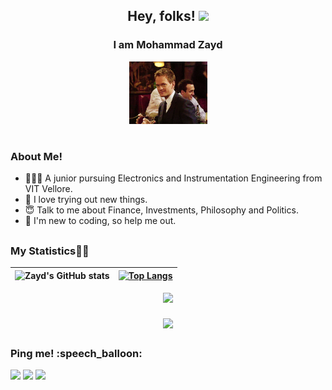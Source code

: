 <div align = center> 
<h2>Hey, folks! <img src="https://raw.githubusercontent.com/MartinHeinz/MartinHeinz/master/wave.gif" width="30px"></h2>
  <h3>I am Mohammad Zayd </h3>
  <img src = "https://github.com/Zayd1602/Zayd1602/blob/main/gifs/wink.gif" height=100/>
  <h1></h1>
  </div> 
<h3>About Me!</h3>
  <ul>
    <li> 👨🏻‍🎓 A junior pursuing Electronics and Instrumentation Engineering from VIT Vellore.
    <li> 🧐 I love trying out new things.
    <li> 😇 Talk to me about Finance, Investments, Philosophy and Politics. 
    <li> 👻 I'm new to coding, so help me out.
  </ul>  
  
  <h2></h2>
<h3>My Statistics👨‍💻</h3>
<div align = center>   
  
| ![Zayd's GitHub stats](https://github-readme-stats.vercel.app/api?username=Zayd1602&count_private=true&hide_border=true&include_all_commits=true&theme=cobalt) | [![Top Langs](https://github-readme-stats.vercel.app/api/top-langs/?username=zayd1602&theme=cobalt)](https://github.com/zayd1602/github-readme-stats) |
| ------------- | ------------- |

<img align=center src="https://github-readme-streak-stats.herokuapp.com/?user=Zayd1602&show_icons=true&count_private=true&theme=cobalt"/>
  <br>
<h3></h3>
<img align=center src="https://github-profile-summary-cards.vercel.app/api/cards/profile-details?username=Zayd1602&theme=dracula"/>
</div> 
  
<h2></h2>
<h3>Ping me! :speech_balloon:</h3>
 <p><p>
 <a href= "https://www.linkedin.com/in/md-zayd"><img src="https://img.shields.io/badge/LinkedIn-0077B5?style=for-the-badge&logo=linkedin&logoColor=white"></a>
 <a href= "https://discord.com/channels/Zayd#2162"><img src="https://img.shields.io/badge/Discord-7289DA?style=for-the-badge&logo=discord&logoColor=white"></a>
 <a href= "https://twitter.com/Md_Z16"><img src="https://img.shields.io/badge/Twitter-1DA1F2?style=for-the-badge&logo=twitter&logoColor=white"></a>
 </p>
